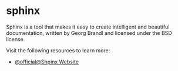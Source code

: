 # sphinx

Sphinx is a tool that makes it easy to create intelligent and beautiful documentation, written by Georg Brandl and licensed under the BSD license.

Visit the following resources to learn more:

- [@official@Shpinx Website](https://www.sphinx-doc.org/en/master/)
